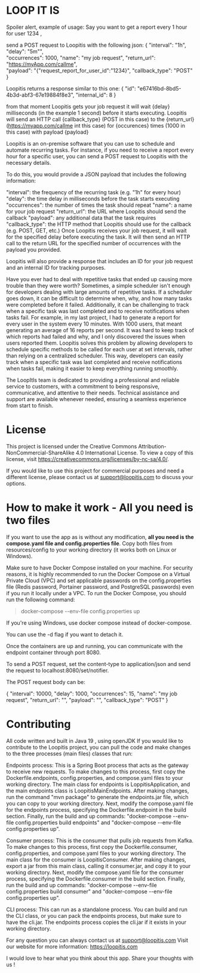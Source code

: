 
# LOOP IT IS



Spoiler alert, example of usage: 
Say you want to get a report every 1 hour for user 1234 , 

send a POST request to Loopitis with the following json: 
{
  "interval": "1h",
  "delay": "5m"",    
  "occurrences": 1000,
  "name": "my job request",
  "return_url": "https://myApp.com/callme",  
  "payload": "{"request_report_for_user_id":"1234}",
  "callback_type": "POST"
}

Loopitis returns a response similar to this one:
{
    "id": "e67416bd-8bd5-4b3d-abf3-67e19884f8e3",
    "internal_id": 8
}
 

from that moment Loopitis gets your job request it will wait {delay} milliseconds (in the example 1 second) before it starts executing. 
Loopitis will send an HTTP call {callback_type} (POST in this case) to the {return_url} (https://myapp.com/callme int this case) for {occurences} times (1000 in this case) with payload {payload} 

Loopitis is an on-premise software that you can use to schedule and automate recurring tasks. For instance, if you need to receive a report every hour for a specific user, you can send a POST request to Loopitis with the necessary details.

To do this, you would provide a JSON payload that includes the following information:

"interval": the frequency of the recurring task (e.g. "1h" for every hour)
"delay": the time delay in milliseconds before the task starts executing
"occurrences": the number of times the task should repeat
"name": a name for your job request
"return_url": the URL where Loopitis should send the callback
"payload": any additional data that the task requires
"callback_type": the HTTP method that Loopitis should use for the callback (e.g. POST, GET, etc.)
Once Loopitis receives your job request, it will wait for the specified delay before executing the task. It will then send an HTTP call to the return URL for the specified number of occurrences with the payload you provided.

Loopitis will also provide a response that includes an ID for your job request and an internal ID for tracking purposes.

Have you ever had to deal with repetitive tasks that ended up causing more trouble than they were worth? Sometimes, a simple scheduler isn't enough for developers dealing with large amounts of repetitive tasks. If a scheduler goes down, it can be difficult to determine when, why, and how many tasks were completed before it failed. Additionally, it can be challenging to track when a specific task was last completed and to receive notifications when tasks fail. For example, in my last project, I had to generate a report for every user in the system every 10 minutes. With 1000 users, that meant generating an average of 16 reports per second. It was hard to keep track of which reports had failed and why, and I only discovered the issues when users reported them. Loopitis solves this problem by allowing developers to schedule specific methods to be called for each user at set intervals, rather than relying on a centralized scheduler. This way, developers can easily track when a specific task was last completed and receive notifications when tasks fail, making it easier to keep everything running smoothly.

The LoopItIs team is dedicated to providing a professional and reliable service to customers, with a commitment to being responsive, communicative, and attentive to their needs. Technical assistance and support are available whenever needed, ensuring a seamless experience from start to finish.

# **License**

This project is licensed under the Creative Commons Attribution-NonCommercial-ShareAlike 4.0 International License. To view a copy of this license, visit https://creativecommons.org/licenses/by-nc-sa/4.0/.

If you would like to use this project for commercial purposes and need a different license, please contact us at support@loopitis.com to discuss your options.

# **How to make it work** - All you need is two files


If you want to use the app as is without any modification, **all you need is the compose.yaml file and config.properties file**. Copy both files from resources/config to your working directory (it works both on Linux or Windows).

Make sure to have Docker Compose installed on your machine. For security reasons, it is highly recommended to run the Docker Compose on a Virtual Private Cloud (VPC) and set applicable passwords on the config.properties file (Redis password, Portainer password, and PostgreSQL passwords) even if you run it locally under a VPC. To run the Docker Compose, you should run the following command:


> docker-compose --env-file config.properties up

If you're using Windows, use docker compose instead of docker-compose.

You can use the -d flag if you want to detach it.

Once the containers are up and running, you can communicate with the endpoint container through port 8080.

To send a POST request, set the content-type to application/json and send the request to localhost:8080/set/notifier.

The POST request body can be:


{
  "interval": 10000,
  "delay": 1000,
  "occurrences": 15,
  "name": "my job request",
  "return_url": "<your return url>",
  "payload": "<your payload>",
  "callback_type": "POST"
}
  
# **Contributing**
All code written and built in Java 19 , using openJDK
If you would like to contribute to the Loopitis project, you can pull the code and make changes to the three processes (main files) classes that run:

Endpoints process: This is a Spring Boot process that acts as the gateway to receive new requests. To make changes to this process, first copy the Dockerfile.endpoints, config.properties, and compose.yaml files to your working directory. The main class for endpoints is LoppitisApplication, and the main endpoints class is LoopitisMainEndpoints. After making changes, run the command "mvn package" to generate the endpoints.jar file, which you can copy to your working directory. Next, modify the compose.yaml file for the endpoints process, specifying the Dockerfile.endpoint in the build section. Finally, run the build and up commands: "docker-compose --env-file config.properties build endpoints" and "docker-compose --env-file config.properties up".

Consumer process: This is the consumer that pulls job requests from Kafka. To make changes to this process, first copy the Dockerfile.consumer, config.properties, and compose.yaml files to your working directory. The main class for the consumer is LoopitisConsumer. After making changes, export a jar from this main class, calling it consumer.jar, and copy it to your working directory. Next, modify the compose.yaml file for the consumer process, specifying the Dockerfile.consumer in the build section. Finally, run the build and up commands: "docker-compose --env-file config.properties build consumer" and "docker-compose --env-file config.properties up".

CLI process: This can run as a standalone process. You can build and run the CLI class, or you can pack the endpoints process, but make sure to have the cli.jar. The endpoints process copies the cli.jar if it exists in your working directory.





For any question you can always contact us at support@loopitis.com
Visit our website for more information: https://loopitis.com

I would love to hear what you think about this app. Share your thoughts with us !



